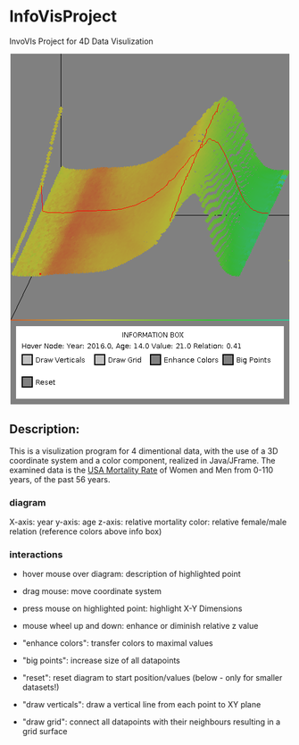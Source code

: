 # InfoVisProject
InvoVIs Project for 4D Data Visulization

<center><img src="data/infovis_diagram.png"></center>

## Description:

This is a visulization program for 4 dimentional data, with the use of a 3D coordinate system and a color component, realized in Java/JFrame.
The examined data is the [USA Mortality Rate](https://usa.mortality.org/national.php?national=USA) of Women and Men from 0-110 years, of the past 56 years.

### diagram 
X-axis: year
y-axis: age
z-axis: relative mortality
color: relative female/male relation
  (reference colors above info box)

### interactions
- hover mouse over diagram: description of highlighted point
- drag mouse: move coordinate system
- press mouse on highlighted point: highlight X-Y Dimensions
- mouse wheel up and down: enhance or diminish relative z value

- "enhance colors": transfer colors to maximal values
- "big points": increase size of all datapoints
- "reset": reset diagram to start position/values
(below - only for smaller datasets!)
- "draw verticals": draw a vertical line from each point to XY plane
- "draw grid": connect all datapoints with their neighbours resulting in a grid surface
